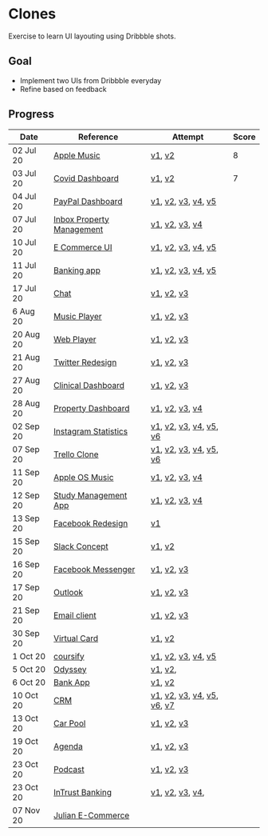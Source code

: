 # Clones

Exercise to learn UI layouting using Dribbble shots.

## Goal

- Implement two UIs from Dribbble everyday
- Refine based on feedback

## Progress

| Date      | Reference                         | Attempt                                                                                                 | Score |
| --------- | --------------------------------- | ------------------------------------------------------------------------------------------------------- | ----- |
| 02 Jul 20 | [Apple Music][1-d]                | [v1][1-i-v1], [v2][1-i-v2]                                                                              | 8     |
| 03 Jul 20 | [Covid Dashboard][2-d]            | [v1][2-i-v1], [v2][2-i-v2]                                                                              | 7     |
| 04 Jul 20 | [PayPal Dashboard][3-d]           | [v1][3-i-v1], [v2][3-i-v2], [v3][3-i-v3], [v4][3-i-v4], [v5][3-i-v5]                                    |       |
| 07 Jul 20 | [Inbox Property Management ][4-d] | [v1][4-i-v1], [v2][4-i-v2], [v3][4-i-v3], [v4][4-i-v4]                                                  |       |
| 10 Jul 20 | [E Commerce UI ][5-d]             | [v1][5-i-v1], [v2][5-i-v2], [v3][5-i-v3], [v4][5-i-v4], [v5][5-i-v5]                                    |       |
| 11 Jul 20 | [Banking app][6-d]                | [v1][6-i-v1], [v2][6-i-v2], [v3][6-i-v3], [v4][6-i-v4], [v5][6-i-v5]                                    |       |
| 17 Jul 20 | [Chat][7-d]                       | [v1][7-i-v1], [v2][7-i-v2], [v3][7-i-v3]                                                                |       |
| 6 Aug 20  | [Music Player][8-d]               | [v1][8-i-v1], [v2][8-i-v2], [v3][8-i-v3]                                                                |       |
| 20 Aug 20 | [Web Player][9-d]                 | [v1][9-i-v1], [v2][9-i-v2], [v3][9-i-v3]                                                                |       |
| 21 Aug 20 | [Twitter Redesign][10-d]          | [v1][10-i-v1], [v2][10-i-v2], [v3][10-i-v3]                                                             |       |
| 27 Aug 20 | [Clinical Dashboard][11-d]        | [v1][11-i-v1], [v2][11-i-v2], [v3][11-i-v3]                                                             |       |
| 28 Aug 20 | [Property Dashboard][12-d]        | [v1][12-i-v1], [v2][12-i-v2], [v3][12-i-v3], [v4][12-i-v4]                                              |       |
| 02 Sep 20 | [Instagram Statistics][13-d]      | [v1][13-i-v1], [v2][13-i-v2], [v3][13-i-v3], [v4][13-i-v4], [v5][13-i-v5], [v6][13-i-v6]                |       |
| 07 Sep 20 | [Trello Clone][14-d]              | [v1][14-i-v1], [v2][14-i-v2], [v3][14-i-v3], [v4][14-i-v4], [v5][14-i-v5], [v6][14-i-v6]                |       |
| 11 Sep 20 | [Apple OS Music][15-d]            | [v1][15-i-v1], [v2][15-i-v2], [v3][15-i-v3], [v4][15-i-v4]                                              |       |
| 12 Sep 20 | [Study Management App][16-d]      | [v1][16-i-v1], [v2][16-i-v2], [v3][16-i-v3], [v4][16-i-v4]                                              |       |
| 13 Sep 20 | [Facebook Redesign][17-d]         | [v1][17-i-v1]                                                                                           |       |
| 15 Sep 20 | [Slack Concept][18-d]             | [v1][18-i-v1], [v2][18-i-v2]                                                                            |       |
| 16 Sep 20 | [Facebook Messenger][19-d]        | [v1][19-i-v1], [v2][19-i-v2], [v3][19-i-v3]                                                             |       |
| 17 Sep 20 | [Outlook][20-d]                   | [v1][20-i-v1], [v2][20-i-v2], [v3][20-i-v3]                                                             |       |
| 21 Sep 20 | [Email client][21-d]              | [v1][21-i-v1], [v2][21-i-v2], [v3][21-i-v3]                                                             |       |
| 30 Sep 20 | [Virtual Card][22-d]              | [v1][22-i-v1], [v2][22-i-v2]                                                                            |       |
| 1 Oct 20  | [coursify][23-d]                  | [v1][23-i-v1], [v2][23-i-v2], [v3][23-i-v3], [v4][23-i-v4], [v5][23-i-v5]                               |       |
| 5 Oct 20  | [Odyssey][24-d]                   | [v1][24-i-v1], [v2][24-i-v2],                                                                           |       |
| 6 Oct 20  | [Bank App][25-d]                  | [v1][25-i-v1], [v2][25-i-v2]                                                                            |       |
| 10 Oct 20 | [CRM][26-d]                       | [v1][26-i-v1], [v2][26-i-v2], [v3][26-i-v3], [v4][26-i-v4], [v5][26-i-v5], [v6][26-i-v6], [v7][26-i-v7] |       |
| 13 Oct 20 | [Car Pool][27-d]                  | [v1][27-i-v1], [v2][27-i-v2], [v3][27-i-v3]                                                             |       |
| 19 Oct 20 | [Agenda][28-d]                    | [v1][28-i-v1], [v2][28-i-v2], [v3][28-i-v3]                                                             |       |
| 23 Oct 20 | [Podcast][29-d]                   | [v1][29-i-v1], [v2][29-i-v2], [v3][29-i-v3]                                                             |       |
| 23 Oct 20 | [InTrust Banking][30-d]           | [v1][30-i-v1], [v2][30-i-v2], [v3][30-i-v3], [v4][30-i-v4],                                             |       |
| 07 Nov 20 | [Julian E-Commerce][31-d]         |                                                                                                         |       |

[1-d]: https://dribbble.com/shots/12389560-Apple-Music-Light-Theme
[1-i-v1]: http://applemusicclone.surge.sh/
[1-i-v2]: http://applemusicclone-v2.surge.sh/
[2-d]: https://dribbble.com/shots/12335745-COVID-Information-Dashboard/attachments/3951285?mode=media
[2-i-v1]: http://covid-v1.surge.sh/
[2-i-v2]: http://covid-v2-1.surge.sh
[3-d]: https://dribbble.com/shots/11465830/attachments/3082676?mode=media
[3-i-v1]: http://pay-pal-v-0-1.surge.sh
[3-i-v2]: http://paypal-v2.surge.sh
[3-i-v3]: http://paypal-v3.surge.sh/
[3-i-v4]: http://paypal-v4.surge.sh
[3-i-v5]: http://paypal-v5.surge.sh/
[4-d]: https://dribbble.com/shots/9706707/attachments/1736115?mode=media
[4-i-v1]: http://inbox-v1.surge.sh/
[4-i-v2]: http://inbox-v2.surge.sh/
[4-i-v3]: http://inbox-v3.surge.sh
[4-i-v4]: http://inbox-v4-1.surge.sh
[5-d]: https://dribbble.com/shots/12427377-eCommerce-app-UI-Components
[5-i-v1]: http://ecommerce-v1.surge.sh/
[5-i-v2]: http://ecommerce-v2.surge.sh/
[5-i-v3]: http://ecommerce-v3-correction.surge.sh/
[5-i-v4]: http://ecommerce-v4.surge.sh/
[5-i-v5]: http://ecommerce-v5-correction.surge.sh/
[6-d]: https://dribbble.com/shots/13071637-Online-Banking-Web-app
[6-i-v1]: http://banking-app-v1.surge.sh/
[6-i-v2]: http://banking-app-v2.surge.sh/
[6-i-v3]: http://banking-app-v3.surge.sh/
[6-i-v4]: http://banking-app-v4.surge.sh/
[6-i-v5]: http://banking-app-v6-correction.surge.sh/
[7-d]: https://dribbble.com/shots/4797890--Chat-Property-dashboard
[7-i-v1]: http://chat-clone-v1.surge.sh/
[7-i-v2]: http://chat-clone-v2.surge.sh/
[7-i-v3]: http://chat-clone-v3.surge.sh/
[8-d]: https://dribbble.com/shots/9517002--Light-Mode-Simple-Music-Player/attachments/1542953?mode=media
[8-i-v1]: http://music-player-v1.surge.sh/
[8-i-v2]: http://music-player-v2-1.surge.sh
[8-i-v3]: http://music-player-v3.surge.sh/
[9-d]: https://dribbble.com/shots/7115996-Music-Player-Web-App-UI/attachments/118748?mode=media
[9-i-v1]: http://web-player-v1.surge.sh/
[9-i-v2]: http://web-player-v2.surge.sh/
[9-i-v3]: http://web-player-v3.surge.sh/
[10-d]: https://dribbble.com/shots/9354004-Twitter-Redesign/attachments/1382740?mode=media
[10-i-v1]: http://twitter-v1.surge.sh/
[10-i-v2]: http://twitter-v2.surge.sh/
[10-i-V3]: http://twitter-v3-2.surge.sh/
[11-d]: https://dribbble.com/shots/11458355-Clinical-Dashboard-Manage-Appointments-Dark-Mode/attachments/3074909?mode=media
[11-i-v1]: http://clinical-dashboard-v1.surge.sh/
[11-i-v2]: http://clinical-dashboard-v2.surge.sh/
[11-i-v3]: http://clinical-dashboard-v3.surge.sh/
[12-d]: https://dribbble.com/shots/12856957/attachments/4456440?mode=media
[12-i-v1]: http://property-dashboard-v1.surge.sh/
[12-i-v2]: http://property-dashboard-v2.surge.sh/
[12-i-v3]: http://property-dashboard-v3.surge.sh/
[12-i-v4]: http://property-dashboard-v4.surge.sh/
[13-d]: https://dribbble.com/shots/7380961-Web-Platform-Instagram-Performance/attachments/265389?mode=media
[13-i-v1]: http://insta-statistics-v1.surge.sh/
[13-i-v2]: http://insta-statistics-v2.surge.sh/
[13-i-v3]: http://insta-statistics-v3.surge.sh/
[13-i-v4]: http://insta-statistics-v4.surge.sh/
[13-i-v5]: http://insta-statistics-v5.surge.sh/
[13-i-v6]: http://instag-statistics-v6.surge.sh/
[14-d]: https://dribbble.com/shots/13072236/attachments/4673717?mode=media
[14-i-v1]: http://trello-clone-v1.surge.sh/
[14-i-v2]: http://trello-clone-v2.surge.sh/
[14-i-v3]: http://trello-clone-v3.surge.sh/
[14-i-v4]: http://trello-clone-v4.surge.sh/
[14-i-v5]: http://trello-clone-v5.surge.sh/
[14-i-v6]: http://trello-clone-v6.surge.sh/
[15-d]: https://dribbble.com/shots/5444800-Apple-OS-Music-Redesign-available/attachments
[15-i-v1]: http://appleos-music-v1.surge.sh/
[15-i-v2]: http://appleos-music-v2.surge.sh/
[15-i-v3]: http://appleos-music-v3.surge.sh/
[15-i-v4]: http://appleos-music-v4-correction.surge.sh/
[16-d]: https://dribbble.com/shots/14149970/attachments/5775592?mode=media/
[16-i-v1]: http://study-management-app-v1.surge.sh/
[16-i-v2]: http://study-management-app-v2.surge.sh/
[16-i-v3]: http://study-management-app-v3.surge.sh/
[16-i-v4]: http://study-management-app-v4.surge.sh/
[17-d]: https://dribbble.com/shots/9383451-Facebook-Redesign/attachments/1411633?mode=media
[17-i-v1]: http://facebook-redesign-v1.surge.sh/
[18-d]: https://dribbble.com/shots/9708594/attachments/1738047?mode=media
[18-i-v1]: http://slack-concept-v1.surge.sh
[18-i-v2]: http://slack-concept-v2.surge.sh
[19-d]: https://dribbble.com/shots/8275108/attachments/629292?mode=media
[19-i-v1]: http://fb-messenger-v1.surge.sh
[19-i-v2]: http://fb-messenger-v2.surge.sh
[19-i-v3]: http://fb-messenger-v3-correction.surge.sh
[20-d]: https://dribbble.com/shots/9892527/attachments/1926252?mode=media
[20-i-v1]: http://outlook-v1.surge.sh/
[20-i-v2]: http://outlook-v2.surge.sh/
[20-i-v3]: http://outlook-v3.surge.sh/
[21-d]: https://dribbble.com/shots/5771691-Email-Client-Ui-Exploration/attachments
[21-i-v1]:  http://email.client-v1.surge.sh/
[21-i-v2]:  http://email.client-v2.surge.sh/
[21-i-v3]:  http://email-client-v3.surge.sh/
[22-d]: https://dribbble.com/shots/11145940/attachments/2749176?mode=media
[22-i-v1]: http://virtual-card-v1.surge.sh/
[22-i-v2]: http://virtual-card-v2.surge.sh/
[23-d]: https://dribbble.com/shots/10953834-Coursify
[23-i-v1]: http://coursify-v1.surge.sh/
[23-i-v2]: http://coursify-v2.surge.sh/
[23-i-v3]: http://coursify-v3.surge.sh/
[23-i-v4]: http://coursify-v4.surge.sh/
[23-i-v5]: http://coursify-v5.surge.sh/
[24-d]: https://dribbble.com/shots/12837387/attachments/4436681?mode=media
[24-i-v1]: http://odyssey-v1.surge.sh/
[24-i-v2]: http://odyssey-v2.surge.sh/
[25-d]: https://dribbble.com/shots/10004114-Bank-App-Design/attachments/2021793?mode=media
[25-i-v1]: http://bank-app-v1.surge.sh/
[25-i-v2]: http://bank-app-v2.surge.sh/
[26-d]: https://dribbble.com/shots/11866139/attachments/3491189?mode=media
[26-i-v1]: http://crm-v1.surge.sh/
[26-i-v2]: http://crm-v2.surge.sh/
[26-i-v3]: http://crm-v3.surge.sh/
[26-i-v4]: http://crm-v4.surge.sh/ 
[26-i-v5]: http://crm-v5.surge.sh/
[26-i-v6]: http://crm-v6.surge.sh/
[26-i-v7]: http://crm-v7.surge.sh/
[27-d]: https://dribbble.com/shots/9962245-Carpooling-App-Success-Screen-Calendar-Chat
[27-i-v1]: http://car-pool-v1.surge.sh/
[27-i-v2]: http://car-pool-v2.surge.sh/
[27-i-v3]: http://car-pool-v3-cc.surge.sh/
[28-d]: https://dribbble.com/shots/14364805-Create-Agenda/attachments/6032706?mode=media
[28-i-v1]: http://agenda-v1.surge.sh
[28-i-v2]: http://agenda-v2.surge.sh
[28-i-v3]: http://agenda-v3-c.surge.sh
[29-d]: https://dribbble.com/shots/7209133-Dashboard-Podkast-Light/attachments/201948?mode=media
[29-i-v1]: http://podcast-v1.surge.sh
[29-i-v2]: http://podcast-v2.surge.sh
[29-i-v3]: http://podcast-v3.surge.sh
[30-d]: https://dribbble.com/shots/14254822-InTrust-Banking/attachments/5902410?mode=media
[30-i-v1]: http://intrust-v1.surge.sh/
[30-i-v2]: http://intrust-v2.surge.sh/
[30-i-v3]: http://intrust-v3.surge.sh/
[30-i-v4]: http://intrust-v4.surge.sh/
[31-d]: https://dribbble.com/shots/6835899/attachments/6835899-Jualin-E-Commerce-Dashboard?mode=media